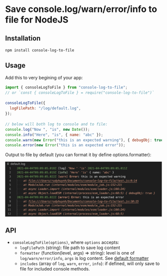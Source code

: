 # Save console.log/warn/error/info to file for NodeJS

## Installation

```
npm install console-log-to-file
```

## Usage

Add this to very begining of your app:

```js
import { consoleLogToFile } from "console-log-to-file";
// or `const { consoleLogToFile } = require("console-log-to-file")`

consoleLogToFile({
  logFilePath: "/log/default.log",
});

// below will both log to console and to file:
console.log("Now ", "is", new Date());
console.info("Here", "is", { name: "abc" });
console.warn(new Error("this is an expected warning"), { debugObj: true });
console.error(new Error("this is an expected error"));
```

Output to file by default (you can format it by define options.formatter):

![alt log-file-screenshot](./log-file-screenshot.png)

## API

- `consoleLogToFile(options)`, where `options` accepts:
  - `logFilePath` (string): file path to save log content
  - `formatter` (function(level, args) => string): level is one of `log/warn/error/info`, `args` is log content. See [default formatter](https://github.com/rudyhuynh/console-log-to-file/blob/main/index.js#L4)
  - `includes` (array of `log`, `warn`, `error`, `info`): if defined, will only save to file for included console methods.
